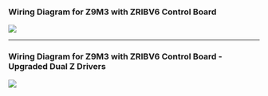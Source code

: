 ### Wiring Diagram for Z9M3 with ZRIBV6 Control Board
![](./Z9M3_ZRIBV6.jpg)  

----
### Wiring Diagram for Z9M3 with ZRIBV6 Control Board - Upgraded Dual Z Drivers
![](./Z9M3-ZRIBV6-DualZ.jpg)  